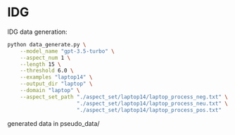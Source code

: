 # IDG

IDG data generation: 

``` sh
python data_generate.py \
    --model_name "gpt-3.5-turbo" \
    --aspect_num 1 \
    --length 15 \
    --threshold 6.0 \
    --examples "laptop14" \
    --output_dir "laptop" \
    --domain "laptop" \
    --aspect_set_path "./aspect_set/laptop14/laptop_process_neg.txt" \
                      "./aspect_set/laptop14/laptop_process_neu.txt" \
                      "./aspect_set/laptop14/laptop_process_pos.txt"
```

generated data in pseudo_data/

